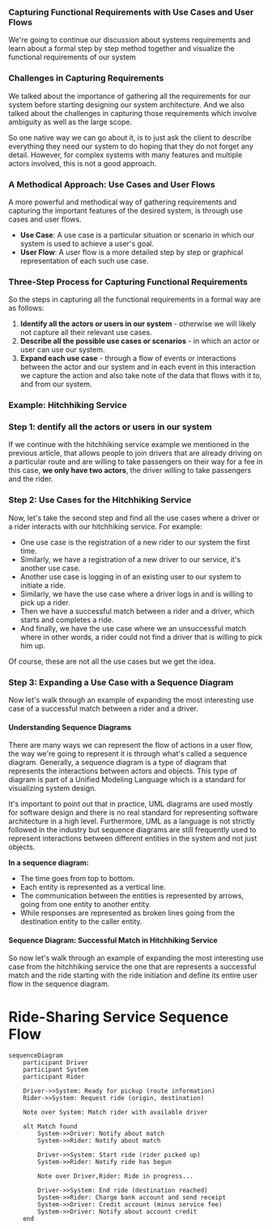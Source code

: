
### Capturing Functional Requirements with Use Cases and User Flows

 We're going to continue our discussion about systems requirements and learn about a formal step by step method together and visualize the functional requirements of our system

### Challenges in Capturing Requirements

We talked about the importance of gathering all the requirements for our system before starting designing our system architecture. And we also talked about the challenges in capturing those requirements which involve ambiguity as well as the large scope.

So one native way we can go about it, is to just ask the client to describe everything they need our system to do hoping that they do not forget any detail. However, for complex systems with many features and multiple actors involved, this is not a good approach.

### A Methodical Approach: Use Cases and User Flows

A more powerful and methodical way of gathering requirements and capturing the important features of the desired system, is through use cases and user flows.

- **Use Case**: A use case is a particular situation or scenario in which our system is used to achieve a user's goal.
- **User Flow**: A user flow is a more detailed step by step or graphical representation of each such use case.

### Three-Step Process for Capturing Functional Requirements

So the steps in capturing all the functional requirements in a formal way are as follows:

1. **Identify all the actors or users in our system** - otherwise we will likely not capture all their relevant use cases.
2. **Describe all the possible use cases or scenarios** - in which an actor or user can use our system.
3. **Expand each use case** - through a flow of events or interactions between the actor and our system and in each event in this interaction we capture the action and also take note of the data that flows with it to, and from our system.

### Example: Hitchhiking Service


### Step 1: dentify all the actors or users in our system

If we continue with the hitchhiking service example we mentioned in the previous article, that allows people to join drivers that are already driving on a particular route and are willing to take passengers on their way for a fee in this case, **we only have two actors**, the driver willing to take passengers and the rider.

### Step 2: Use Cases for the Hitchhiking Service

Now, let's take the second step and find all the use cases where a driver or a rider interacts with our hitchhiking service. For example:

- One use case is the registration of a new rider to our system the first time.
- Similarly, we have a registration of a new driver to our service, it's another use case.
- Another use case is logging in of an existing user to our system to initiate a ride.
- Similarly, we have the use case where a driver logs in and is willing to pick up a rider.
- Then we have a successful match between a rider and a driver, which starts and completes a ride.
- And finally, we have the use case where we an unsuccessful match where in other words, a rider could not find a driver that is willing to pick him up.

Of course, these are not all the use cases but we get the idea.

### Step 3: Expanding a Use Case with a Sequence Diagram

Now let's walk through an example of expanding the most interesting use case of a successful match between a rider and a driver.

#### Understanding Sequence Diagrams

There are many ways we can represent the flow of actions in a user flow, the way we're going to represent it is through what's called a sequence diagram. Generally, a sequence diagram is a type of diagram that represents the interactions between actors and objects. This type of diagram is part of a Unified Modeling Language which is a standard for visualizing system design.

It's important to point out that in practice, UML diagrams are used mostly for software design and there is no real standard for representing software architecture in a high level. Furthermore, UML as a language is not strictly followed in the industry but sequence diagrams are still frequently used to represent interactions between different entities in the system and not just objects.

**In a sequence diagram:**

- The time goes from top to bottom.
- Each entity is represented as a vertical line.
- The communication between the entities is represented by arrows, going from one entity to another entity.
- While responses are represented as broken lines going from the destination entity to the caller entity.

#### Sequence Diagram: Successful Match in Hitchhiking Service

So now let's walk through an example of expanding the most interesting use case from the hitchhiking service the one that are represents a successful match and the ride starting with the ride initiation and define its entire user flow in the sequence diagram.

# Ride-Sharing Service Sequence Flow

```mermaid
sequenceDiagram
    participant Driver
    participant System
    participant Rider
    
    Driver->>System: Ready for pickup (route information)
    Rider->>System: Request ride (origin, destination)
    
    Note over System: Match rider with available driver
    
    alt Match found
        System->>Driver: Notify about match
        System->>Rider: Notify about match
        
        Driver->>System: Start ride (rider picked up)
        System->>Rider: Notify ride has begun
        
        Note over Driver,Rider: Ride in progress...
        
        Driver->>System: End ride (destination reached)
        System->>Rider: Charge bank account and send receipt
        System->>Driver: Credit account (minus service fee)
        System->>Driver: Notify about account credit
    end
```
